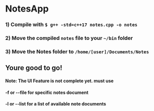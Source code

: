 # NotesApp

### 1) Compile with `$ g++ -std=c++17 notes.cpp -o notes`

### 2) Move the compiled `notes` file to your `~/bin` folder

### 3) Move the Notes folder to `/home/[user]/Documents/Notes`

## Youre good to go!

#### Note: The UI Feature is not complete yet. must use
####    -f or --file for specific notes document
####    -l or --list for a list of available note documents

